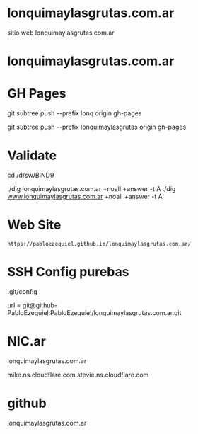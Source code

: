 # lonquimaylasgrutas.com.ar
sitio web lonquimaylasgrutas.com.ar

# lonquimaylasgrutas.com.ar



# GH Pages


git subtree push --prefix lonq origin gh-pages

git subtree push --prefix lonquimaylasgrutas  origin gh-pages

# Validate 

cd /d/sw/BIND9

./dig       lonquimaylasgrutas.com.ar   +noall +answer -t A
./dig   www.lonquimaylasgrutas.com.ar   +noall +answer -t A



# Web Site

    https://pabloezequiel.github.io/lonquimaylasgrutas.com.ar/


# SSH Config purebas

.git/config

url = git@github-PabloEzequiel:PabloEzequiel/lonquimaylasgrutas.com.ar.git



# NIC.ar
lonquimaylasgrutas.com.ar

mike.ns.cloudflare.com
stevie.ns.cloudflare.com


# github
lonquimaylasgrutas.com.ar